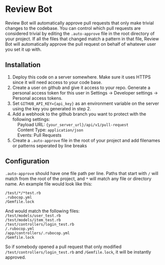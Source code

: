 # Review Bot
Review Bot will automatically approve pull requests that only make trivial changes to the codebase. You can control which pull requests are considered trivial by editing the `.auto-approve` file in the root directory of your project. If all the files that changed match a pattern in that file, Review Bot will automatically approve the pull request on behalf of whatever user you set it up with. 

## Installation
1. Deploy this code on a server somewhere. Make sure it uses HTTPS since it will need access to your code base.
2. Create a user on github and give it access to your repo. Generate a personal access token for this user in Settings -> Developer settings -> Personal access tokens.
3. Set `GITHUB_API_KEY={api_key}` as an environment variable on the server using the key you generated in step 2.
4. Add a webhook to the github branch you want to protect with the following settings:
<br>&nbsp;&nbsp;&nbsp;&nbsp;Payload URL: `{your_server_url}/api/v1/pull-request`
<br>&nbsp;&nbsp;&nbsp;&nbsp;Content Type: `application/json`
<br>&nbsp;&nbsp;&nbsp;&nbsp;Events: Pull Requests
5. Create a `.auto-approve` file in the root of your project and add filenames or patterns seperated by line breaks

## Configuration
`.auto-approve` should have one file path per line. Paths that start with `/` will match from the root of the project, and `*` will match any file or directory name. An example file would look like this:<br>
```
/test/*/*test.rb
.rubocop.yml
/Gemfile.lock
```
And would match the following files:<br>
`/test/models/user_test.rb`<br>
`/test/models/item_test.rb`<br>
`/test/controllers/login_test.rb`<br>
`/.rubocop.yml`<br>
`/app/controllers/.rubocop.yml`<br>
`/Gemfile.lock`<br>

So if somebody opened a pull request that only modified `/test/controllers/login_test.rb` and `/Gemfile.lock`, it will be instantly approved.